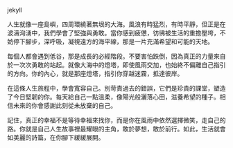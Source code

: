 jekyll

人生就像一座島嶼，四周環繞著無垠的大海。風浪有時猛烈，有時平靜，但正是在波濤洶湧中，我們學會了堅強與勇敢。當你感到疲憊，彷彿被生活的重擔壓垮，不妨停下腳步，深呼吸，凝視遠方的海平線，那是一片充滿希望和可能的天地。

每個人都會遇到低谷，那是成長的必經階段。不要害怕跌倒，因為真正的力量來自於一次次勇敢的站起。就像大海中的燈塔，即使風雨交加，也始終不偏離自己指引的方向。你的內心，就是那座燈塔，指引你穿越迷霧，抵達彼岸。

在這條人生旅程中，學會寬容自己。別苛責過去的錯誤，它們是珍貴的課堂，塑造了今日堅韌的你。每天給自己一點溫柔，像陽光般灑落心田，滋養希望的種子。相信未來的你會感謝此刻從未放棄的自己。

記住，真正的幸福不是等待幸福來找你，而是你在風雨中依然選擇微笑，走自己的路。你就是自己人生故事裡最耀眼的主角，敢於夢想，敢於前行。如此，生活就會如美麗的詩篇，在你腳下緩緩展開。